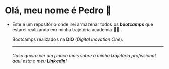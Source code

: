 # Olá, meu nome é Pedro :slightly_smiling_face:

- Este é um repositório onde irei armazenar todos os **_bootcamps_** que estarei realizando em minha trajetória academia :man_student: .

  Bootcamps realizados na **DIO** (_Digital Inovation One_).

  

  ---------------------

  ###### Caso queira ver um pouco mais sobre a minha trajetória profissional, aqui esta o meu [**Linkedin**](https://www.linkedin.com/in/pedro-camargos-3b01b715b/)!

